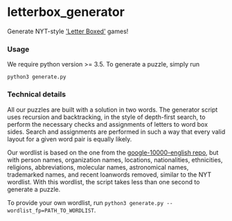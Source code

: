 # letterbox_generator
Generate NYT-style ['Letter Boxed'](https://www.nytimes.com/puzzles/letter-boxed) games!

### Usage

We require python version >= 3.5. To generate a puzzle, simply run
```
python3 generate.py
```

### Technical details

All our puzzles are built with a solution in two words. The generator script uses recursion and backtracking, in the style of depth-first search, 
to perform the necessary checks and assignments of letters to word box sides. 
Search and assignments are performed in such a way that every valid layout for a given word pair is equally likely. 

Our wordlist is based on the one from the [google-10000-english repo](https://raw.githubusercontent.com/first20hours/google-10000-english/master/google-10000-english-no-swears.txt), 
but with person names, organization names, locations, nationalities, ethnicities, religions, abbreviations, molecular names, astronomical names, trademarked names, and recent loanwords removed, similar to the NYT wordlist. 
With this wordlist, the script takes less than one second to generate a puzzle. 

To provide your own wordlist, run ```python3 generate.py --wordlist_fp=PATH_TO_WORDLIST```.
